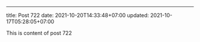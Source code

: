 ---
title: Post 722
date: 2021-10-20T14:33:48+07:00
updated: 2021-10-17T05:28:05+07:00

This is content of post 722